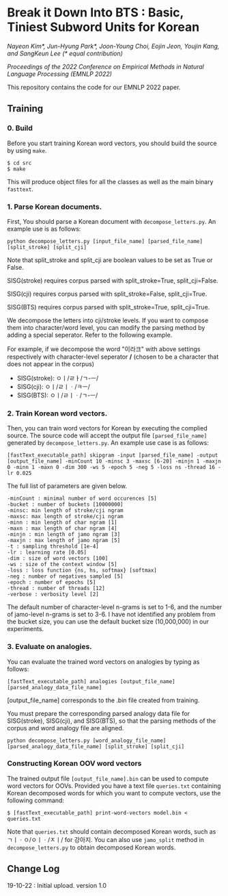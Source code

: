 # Break it Down Into BTS : Basic, Tiniest Subword Units for Korean

_Nayeon Kim*, Jun-Hyung Park*, Joon-Young Choi, Eojin Jeon, Youjin Kang, and SangKeun Lee (* equal contribution)_

_Proceedings of the 2022 Conference on Empirical Methods in Natural Language Processing (EMNLP 2022)_

This repository contains the code for our EMNLP 2022 paper.

## Training
### 0. Build
Before you start training Korean word vectors, you should build the source by using `make`.
```
$ cd src
$ make
```
This will produce object files for all the classes as well as the main binary `fasttext`.


### 1. Parse Korean documents.
First, You should parse a Korean document with `decompose_letters.py`. An example use is as follows:

```
python decompose_letters.py [input_file_name] [parsed_file_name] [split_stroke] [split_cji]
```
Note that split_stroke and split_cji are boolean values to be set as True or False.

SISG(stroke) requires corpus parsed with split_stroke=True, split_cji=False.

SISG(cji) requires corpus parsed with split_stroke=False, split_cji=True.

SISG(BTS) requires corpus parsed with split_stroke=True, split_cji=True.

We decompose the letters into cji/stroke levels. If you want to compose them into character/word level, you can modify the parsing method by adding a special seperator. Refer to the following example.

For example, if we decompose the word "이라크" with above settings respectively with character-level seperator <b>/</b> (chosen to be a character that does not appear in the corpus)

+ SISG(stroke): ㅇㅣ/ㄹㅏ/ㄱ-ㅡ/
+ SISG(cji): ㅇㅣ/ㄹㅣㆍ/ㅋㅡ/
+ SISG(BTS): ㅇㅣ/ㄹㅣㆍ/ㄱ-ㅡ/


### 2. Train Korean word vectors.
Then, you can train word vectors for Korean by executing the complied source. The source code will accept the output file `[parsed_file_name]`  generated by `decompose_letters.py`. An example use case is as follows:

```
[fastText_executable_path] skipgram -input [parsed_file_name] -output [output_file_name] -minCount 10 -minsc 3 -maxsc [6-20] -minjn 1 -maxjn 0 -minn 1 -maxn 0 -dim 300 -ws 5 -epoch 5 -neg 5 -loss ns -thread 16 -lr 0.025
```

The full list of parameters are given below.

```
-minCount : minimal number of word occurences [5]
-bucket : number of buckets [10000000]
-minsc: min length of stroke/cji ngram
-maxsc: max length of stroke/cji ngram
-minn : min length of char ngram [1]
-maxn : max length of char ngram [4]
-minjn : min length of jamo ngram [3]
-maxjn : max length of jamo ngram [5]
-t : sampling threshold [1e-4]
-lr : learning rate [0.05]
-dim : size of word vectors [100]
-ws : size of the context window [5]
-loss : loss function {ns, hs, softmax} [softmax]
-neg : number of negatives sampled [5]
-epoch : number of epochs [5]
-thread : number of threads [12]
-verbose : verbosity level [2]
```

The default number of character-level n-grams is set to 1-6, and the number of jamo-level n-grams is set to 3-6. I have not identified any problem from the bucket size, you can use the default bucket size (10,000,000) in our experiments.


### 3. Evaluate on analogies.
You can evaluate the trained word vectors on analogies by typing as follows: 

```
[fastText_executable_path] analogies [output_file_name] [parsed_analogy_data_file_name]
```

[output_file_name] corresponds to the .bin file created from training.

You must prepare the corresponding parsed analogy data file for SISG(stroke), SISG(cji), and SISG(BTS), so that the parsing methods of the corpus and word analogy file are aligned. 

```
python decompose_letters.py [word_analogy_file_name] [parsed_analogy_data_file_name] [split_stroke] [split_cji]
```


### Constructing Korean OOV word vectors
The trained output file `[output_file_name].bin` can be used to compute word vectors for OOVs. Provided you have a text file `queries.txt` containing Korean decomposed words for which you want to compute vectors, use the following command:

```
$ [fastText_executable_path] print-word-vectors model.bin < queries.txt
```

Note that  `queries.txt` should contain decomposed Korean words, such as ㄱㅣㆍㅇ/ㅇㅣㆍ/ㅈㅣ/ for 강아지. You can also use `jamo_split` method in `decompose_letters.py` to obtain decomposed Korean words.


## Change Log
19-10-22 : Initial upload. version 1.0
